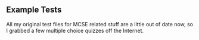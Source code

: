 ## Example Tests

All my original test files for MCSE related stuff are a little out of date now, so I grabbed a few multiple choice quizzes off the Internet.